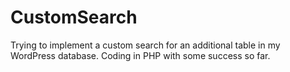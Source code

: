 CustomSearch
============
Trying to implement a custom search for an additional table in my WordPress database. Coding in PHP with some success so far.

